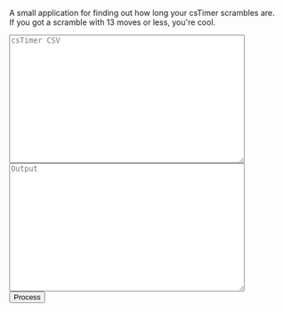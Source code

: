 A small application for finding out how long your csTimer scrambles are.  
If you got a scramble with 13 moves or less, you're cool.

<textarea id="input" cols="50" rows="15" placeholder="csTimer CSV"></textarea>
<br>
<textarea id="output" cols="50" rows="15" placeholder="Output" readonly></textarea>
<br>
<button onclick="process();">Process</button>

<script>
const moveRemove = /['2 ]+/g;
function process() {
	const scrambles = document.getElementById("input").value
	.split("\n")
	.slice(1)
	.map(it => it.split(";")[3].replaceAll(moveRemove, "").trim().length)
	.sort((a, b) => a - b);
	console.log(scrambles);
	let moves = 0;
	const amounts = [];
	for(let scramble of scrambles) {
		moves += scramble;
		if(amounts[scramble]) {
			amounts[scramble]++;
		} else {
			amounts[scramble] = 1;
		}
	}
	const min = scrambles[0];
	const max = scrambles[scrambles.length - 1];
	
	const output = [
	"Solve amount: ", scrambles.length,
	"\nLowest movecount: ", min,
	"\nHighest movecount: ", max,
	"\nAverage movecount: ", (moves / scrambles.length).toFixed(2),
	"\nDistribution:"
	];
	let j = min;
	while(j <= max) {
		output.push("\n", j, " movers: ", amounts[j++]);
	}
	document.getElementById("output").value = output.join("");
}
</script>